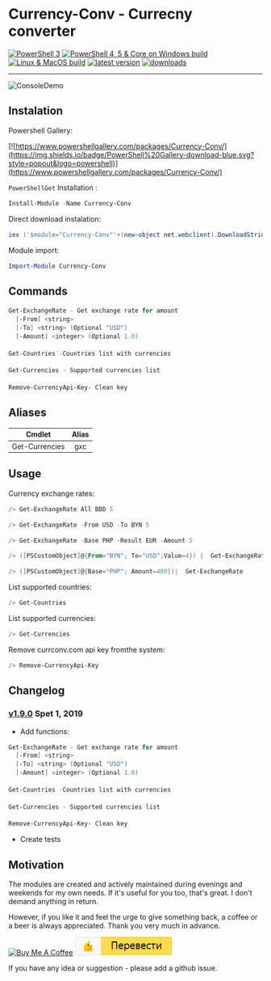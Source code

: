 # Currency-Conv - Currecny converter

[![PowerShell 3](https://dev.azure.com/Stadub-Gh/PowershellScripts/_apis/build/status/Currency-Conv?branchName=master)](https://dev.azure.com/Stadub-Gh/PowershellScripts/_build/latest?definitionId=5&branchName=master)
[![PowerShell 4, 5 & Core on Windows build](https://ci.appveyor.com/api/projects/status/7tmg8wy30ipanjsd?svg=true)](https://ci.appveyor.com/project/stadub/powershellscripts)
[![Linux & MacOS build](https://img.shields.io/travis/stadub/PowershellScripts/master.svg?label=linux/macos+build)](https://travis-ci.org/stadub/PowershellScripts)
[![latest version](https://img.shields.io/powershellgallery/v/Currency-Conv.svg?label=latest+version)](https://www.powershellgallery.com/packages/Currency-Conv/)
[![downloads](https://img.shields.io/powershellgallery/dt/Currency-Conv.svg?label=downloads)](https://www.powershellgallery.com/packages/Currency-Conv)
<!-- [Documentation](https://powershellscripts.readthedocs.io/en/latest/) -->

---------------------

![ConsoleDemo](https://raw.githubusercontent.com/stadub/PowershellScripts/master/Currency-Conv/Assets/demo.gif)

## Instalation

Powershell Gallery:

[![https://www.powershellgallery.com/packages/Currency-Conv/](https://img.shields.io/badge/PowerShell%20Gallery-download-blue.svg?style=popout&logo=powershell)](https://www.powershellgallery.com/packages/Currency-Conv/)

`PowerShellGet` Installation :

```powershell
Install-Module -Name Currency-Conv
```

Direct download instalation:

```powershell
iex ('$module="Currency-Conv"'+(new-object net.webclient).DownloadString('https://raw.githubusercontent.com/stadub/PowershellScripts/master/install.ps1'))
```

Module import:

```powershell
Import-Module Currency-Conv
```

## Commands

```powershell
Get-ExchangeRate - Get exchange rate for amount
  [-From] <string>
  [-To] <string> (Optional "USD")
  [-Amount] <integer> (Optional 1.0)

Get-Countries -Countries list with currencies

Get-Currencies - Supported currencies list

Remove-CurrencyApi-Key- Clean key
```

## Aliases

| Cmdlet           | Alias    |
| -----------------|:--------:|
| Get-Currencies   | gxc | xe |

## Usage

Currency exchange rates:

```powershell
/> Get-ExchangeRate All BDD 5
```

```powershell
/> Get-ExchangeRate -From USD -To BYN 5
```

```powershell
/> Get-ExchangeRate -Base PHP -Result EUR -Amount 5
```

```powershell
/> ([PSCustomObject]@{From="BYN"; To="USD";Value=4}) |  Get-ExchangeRate
```

```powershell
/> ([PSCustomObject]@{Base="PHP"; Amount=400})|  Get-ExchangeRate
```

List supported countries:

```powershell
/> Get-Countries
```

List supported currencies:

```powershell
/> Get-Currencies
```

Remove currconv.com api key fromthe system:

```powershell
/> Remove-CurrencyApi-Key
```

## Changelog

### [v1.9.0](https://github.com/stadub/PowershellScripts/releases/tag/v0.9.0) Spet 1, 2019

* Add functions:

```powershell
Get-ExchangeRate - Get exchange rate for amount
  [-From] <string>
  [-To] <string> (Optional "USD")
  [-Amount] <integer> (Optional 1.0)

Get-Countries -Countries list with currencies

Get-Currencies - Supported currencies list

Remove-CurrencyApi-Key- Clean key
```

* Create tests


## Motivation

The modules are created and actively maintained during evenings and weekends for my own needs.
If it's useful for you too, that's great. I don't demand anything in return.

However, if you like it and feel the urge to give something back,
a coffee or a beer is always appreciated. Thank you very much in advance.

[![Buy Me A Coffee](https://www.buymeacoffee.com/assets/img/custom_images/purple_img.png)](https://www.buymeacoffee.com/dima)
[![Support by Yandex](https://raw.githubusercontent.com/GitStatic/Resources/master/yaMoney.png)](https://money.yandex.ru/to/410014572567962/200)

<!--   By Paypal [![PayPal.me](https://img.shields.io/badge/PayPal-me-blue.svg?maxAge=2592000)](https://www.paypal.me/dima.by)
 -->

If you have any idea or suggestion - please add a github issue.

<!-- https://www.contributor-covenant.org/version/1/4/code-of-conduct -->